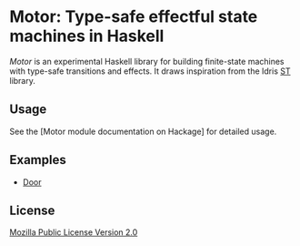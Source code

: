 # Motor: Type-safe effectful state machines in Haskell

*Motor* is an experimental Haskell library for building finite-state
machines with type-safe transitions and effects. It draws inspiration
from the Idris
[ST](http:/*docs.idris-lang.org*en*latest*st/state.html) library.

## Usage

See the [Motor module documentation on Hackage] for detailed usage.

## Examples

* [Door](examples/Door.hs)

## License

[Mozilla Public License Version 2.0](LICENSE)
